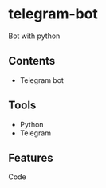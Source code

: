# telegram-bot
Bot with python

## **Contents**

- Telegram bot

## **Tools**

- Python
- Telegram 

## **Features**

Code
